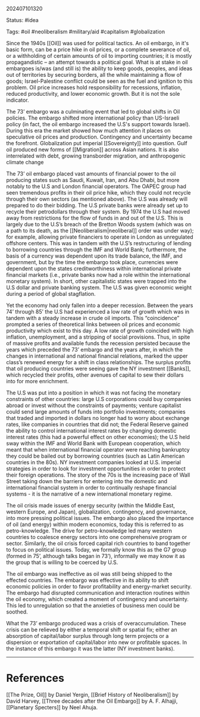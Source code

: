 202407101320

Status: #idea

Tags: #oil #neoliberalism #military/aid #capitalism #globalization 

Since the 1940s [[Oil]] was used for political tactics. An oil embargo, in it's basic form, can be a price hike in oil prices, or a complete severance of oil, or a withholding of certain amounts of oil to importing countries; it is mostly propagandistic – an attempt towards a political goal. What is at stake in oil embargoes is/was (and still is) the ability to keep goods, peoples, and ideas out of territories by securing borders, all the while maintaining a flow of goods; Israel-Palestine conflict could be seen as the fuel and ignition to this problem. Oil price increases hold responsibility for recessions, inflation, reduced productivity, and lower economic growth. But it is not the sole indicator. 

The 73’ embargo was a culminating event that led to global shifts in Oil policies. The embargo shifted more international policy than US-Israeli policy (in fact, the oil embargo increased the U.S's support towards Israel). During this era the market showed how much attention it places on speculative oil prices and production. Contingency and uncertainty became the forefront. Globalization put imperial [[Sovereignty]] into question.
	Gulf oil produced new forms of [[Migration]] across Asian nations. It is also interrelated with debt, growing transborder migration, and anthropogenic climate change

The 73’ oil embargo placed vast amounts of financial power to the oil producing states such as Saudi, Kuwait, Iran, and Abu Dhabi, but more notably to the U.S and London financial operators. The OAPEC group had seen tremendous profits in their oil price hike, which they could not recycle through their own sectors (as mentioned above). The U.S was already will prepared to do their bidding. The U.S private banks were already set up to recycle their petrodollars through their system. By 1974 the U.S had moved away from restrictions for the flow of funds in and out of the U.S. This is largely due to the U.S’s breach of the Bretton Woods system (which was on a path to its death, as the [[Neoliberalism|neoliberal]]
order was under way); for example, allowing private financiers to operate in London as unregulated offshore centers. This was in tandem with the U.S’s restructuring of lending to borrowing countries through the IMF and World Bank; furthermore, the basis of a currency was dependent upon its trade balance, the IMF, and government, but by the time the embargo took place, currencies were dependent upon the states creditworthiness within international private financial markets (i.e., private banks now had a role within the international monetary system). In short, other capitalistic states were trapped into the U.S dollar and private banking system. The U.S was given economic weight during a period of global stagflation.

Yet the economy had only fallen into a deeper recession. Between the years 74’ through 85’ the U.S had experienced a low rate of growth which was in tandem with a steady increase in crude oil imports. This “coincidence” prompted a series of theoretical links between oil prices and economic productivity which exist to this day. A low rate of growth coincided with high inflation, unemployment, and a stripping of social provisions. Thus, in spite of massive profits and available funds the recession persisted because the years which preceded the 73’ embargo and the years after, in which the changes in international and national financial relations, marked the upper class’s renewed energy for a shift in class relationships. The surplus profits that oil producing countries were seeing gave the NY investment [[Banks]], which recycled their profits, other avenues of capital to sew their dollars into for more enrichment.

The U.S was put into a position in which it was not facing the monetary constraints of other countries: large U.S corporations could buy companies abroad or invest without the constraints of payments; venture capitalist could send large amounts of funds into portfolio investments; companies that traded and imported in dollars no longer had to worry about exchange rates, like companies in countries that did not; the Federal Reserve gained the ability to control international interest rates by changing domestic interest rates (this had a powerful effect on other economies); the U.S held sway within the IMF and World Bank with European cooperation, which meant that when international financial operator were reaching bankruptcy they could be bailed out by borrowing countries (such as Latin American countries in the 80s). NY investment companies looked at U.S. imperial strategies in order to look for investment opportunities in order to protect their foreign operations. The story of the 70s is the increasing pace of Wall Street taking down the barriers for entering into the domestic and international financial system in order to continually reshape financial systems
	- it is the narrative of a new international monetary regime.

The oil crisis made issues of energy security (within the Middle East, western Europe, and Japan), globalization, contingency, and governance, into more pressing political issues. The embargo also placed the importance of oil (and energy) within modern economics, today this is referred to as petro-knowledge. The drive for petro-knowledge led many western countries to coalesce energy sectors into one comprehensive program or sector. Similarly, the oil crisis forced capital rich countries to band together to focus on political issues. Today, we formally know this as the G7 group (formed in 75’, although talks began in 73’), informally we may know it as the group that is willing to be coerced by U.S.

The oil embargo was ineffective as oil was still being shipped to the effected countries. The embargo was effective in its ability to shift economic policies in order to favor profitability and energy-market security. The embargo had disrupted communication and interaction routines within the oil economy, which created a moment of contingency and uncertainty. This led to unregulation so that the anxieties of business men could be soothed. 

What the 73’ embargo produced was a crisis of overaccumulation. These crisis can be relieved by either a temporal shift or spatial fix; either an absorption of capital/labor surplus through long term projects or a dispersion or exportation of capital/labor into new or profitable spaces. In the instance of this embargo it was the latter (NY investment banks).


---
# References
[[The Prize, Oil]] by Daniel Yergin,
[[Brief History of Neoliberalism]] by David Harvey,
[[Three decades after the Oil Embargo]] by A. F. Alhajji,
[[Planetary Specters]] by Neel Ahuja.